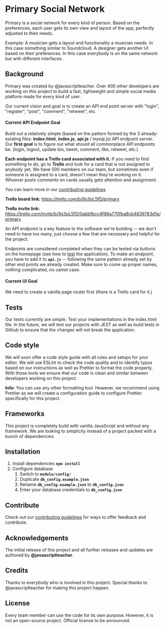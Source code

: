 # Primary Social Network
Primary is a social network for every kind of person. Based on the preferences, each user gets its own view and layout of the app, perfectly adjusted to their needs.

Example: A musician gets a layout and functionality a musician needs. In this case something similar to Soundcloud. A designer gets another UI based on their preferences. In this case everybody is on the same network but with different interfaces.

## Background
Primary was created by @javascriptteacher. Over 400 other developers are working on this project to build a fast, lightweight and simple social media platform made for every kind of user. 

Our current vision and goal is to create an API end point server with "login", "register", "post", "comment", "retweet", etc.

#### Current API Endpoint Goal 
Build out a relatively simple (based on the pattern formed by the 3 already-existing files: **index.html**, **index.js**, **api.js** / mysql.js) API endpoint server. Our **first goal** is to figure out what should all commonplace API endpoints be. (login, logout, update bio, tweet, comment, like, retweet, etc.)

**Each endpoint has a Trello card associated with it.** If you need to find something to do, go to **Trello** and look for a card that is not assigned to anybody yet. We have 500 members on our team, but sometimes even if someone is assigned to a card, doesn't mean they're working on it. Whoever posts comments on cards usually gets attention and assignment.

You can learn more in our [contributing guidelines](./CONTRIBUTING.md)

**Trello board link:** https://trello.com/b/9s3pL5fD/primary

**Trello invite link:** https://trello.com/invite/b/9s3pL5fD/0abbfbcc4f96a770fba8cb4839783d1e/primary

An API endpoint is a key feature to the software we're building -- we don't need to have too many, just choose a few that are necessary and helpful for the project. 

Endpoints are considered completed when they can be tested via buttons on the homepage (see how to [test](#tests) the application). To make an endpoint, you have to add it to **`api.js`** -- following the same pattern already set by other end points we already created. Make sure to come up proper names, nothing complicated, no camel case.

#### Current UI Goal
We need to create a vanilla page router first (there is a Trello card for it.)

## Tests
Our tests currently are simple. Test your implementations in the index.html file. In the future, we will test our projects with JEST as well as build tests in Github to ensure that the changes will not break the application.

## Code style
We will soon offer a code style guide with all rules and setups for your editor. We will use ESLint to check the code quality and to identify typos based on our instructions as well as Prettier to format the code properly. With those tools we ensure that our code is clean and similar between developers working on this project.

**Info:** You can use any other formatting tool. However, we recommend using Prettier as we will create a configuration guide to configure Prettier specifically for this project.

## Frameworks
This project is completely build with vanilla JavaScript and without any framework. We are looking to simplicity instead of a project packed with a bunch of dependencies.

## Installation
1. Install dependencies **`npm install`**
2. Configure database
    1. Switch to **`module/config/`**
    2. Duplicate **`db_config.example.json`**
    3. Rename **`db_config.example.json`** to **`db_config.json`**
    4. Enter your database credentials to **`db_config.json`**

## Contribute
Check out our [contributing guidelines](./CONTRIBUTING.md) for ways to offer feedback and contribute.

## Acknowledgements
The initial release of this project and all further releases and updates are authored by **@javascriptteacher**.

## Credits
Thanks to everybody who is involved in this project.
Special thanks to @javascriptteacher for making this project happen.

## License
Every team member can use the code for its own purpose.
However, it is not an open-source project.
Official license to be announced.
